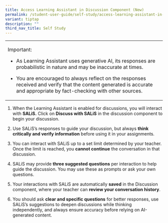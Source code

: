 ```yaml
---
title: Access Learning Assistant in Discussion Component (New)
permalink: /student-user-guide/self-study/access-learning-assistant-in-discussion-component/
variant: tiptap
description: ""
third_nav_title: Self Study
---
```

<table style="minWidth: 25px">
<colgroup>
<col>
</colgroup>
<tbody>
<tr>
<td rowspan="1" colspan="1">
<p>Important:</p>
<ul data-tight="true" class="tight">
<li>
<p>As Learning Assistant uses generative AI, its responses are probabilistic
in nature and may be inaccurate at times.</p>
</li>
<li>
<p>You are encouraged to always reflect on the responses received and verify
that the content generated is accurate and appropriate by fact-checking
with other sources.</p>
</li>
</ul>
</td>
</tr>
</tbody>
</table>
<p></p>
<ol data-tight="true" class="tight">
<li>
<p>When the Learning Assistant is enabled for discussions, you will interact
with <strong>SALiS.</strong> Click on <strong>Discuss with SALiS</strong> in
the discussion component to begin your discussion.</p>
</li>
<li>
<p>Use SALiS’s responses to guide your discussion, but always <strong>think critically and verify information</strong> before
using it in your assignments.</p>
</li>
<li>
<p>You can interact with SALiS up to a set limit determined by your teacher.
Once the limit is reached, you <strong>cannot continue</strong> the conversation
in that discussion.</p>
</li>
<li>
<p>SALiS may provide <strong>three suggested questions</strong> per interaction
to help guide the discussion. You may use these as prompts or ask your
own questions.</p>
</li>
<li>
<p>Your interactions with SALiS are automatically <strong>saved</strong> in
the Discussion component, where your teacher can <strong>review your conversation history</strong>.</p>
</li>
<li>
<p>You should ask <strong>clear and specific questions</strong> for better
responses, use SALiS’s suggestions to deepen discussions while thinking
independently, and always ensure accuracy before relying on AI-generated
content.</p>
</li>
</ol>
<p></p>